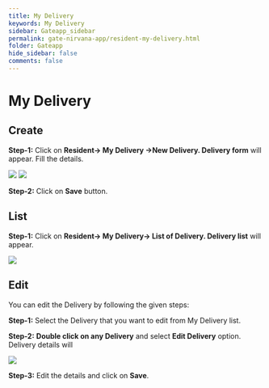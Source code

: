 ```yaml
---
title: My Delivery
keywords: My Delivery
sidebar: Gateapp_sidebar
permalink: gate-nirvana-app/resident-my-delivery.html
folder: Gateapp
hide_sidebar: false
comments: false
---
```


# My Delivery

## Create

**Step-1:** Click on **Resident-> My Delivery ->New Delivery. Delivery form** will appear. Fill the details.

![](/images/Resident-My-Delivery-Options.png)
![](/images/Resident-Delivery-Form.png)

**Step-2:** Click on **Save** button.

## List

**Step-1:** Click on **Resident-> My Delivery-> List of Delivery. Delivery list** will appear.

![](/images/Resident-Delivery-List.png)

## Edit

You can edit the Delivery by following the given steps:

**Step-1:** Select the Delivery that you want to edit from My Delivery list.

**Step-2:** **Double click on any Delivery** and select **Edit Delivery** option. Delivery details will

![](/images/Resident-Delivery-Details.png)

**Step-3:** Edit the details and click on **Save**.
